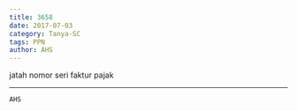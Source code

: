 ```yaml
---
title: 3658
date: 2017-07-03
category: Tanya-SC
tags: PPN
author: AHS
---
```


jatah nomor seri faktur pajak

---



`AHS`
